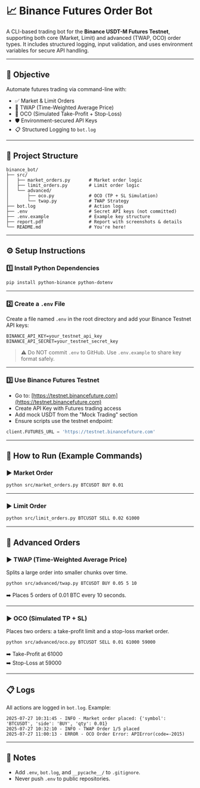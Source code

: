 # 📈 Binance Futures Order Bot

A CLI-based trading bot for the **Binance USDT-M Futures Testnet**, supporting both core (Market, Limit) and advanced (TWAP, OCO) order types. It includes structured logging, input validation, and uses environment variables for secure API handling.

---

## 🎯 Objective

Automate futures trading via command-line with:

- ✅ Market & Limit Orders  
- 🧠 TWAP (Time-Weighted Average Price)  
- 🔄 OCO (Simulated Take-Profit + Stop-Loss)  
- 🛡 Environment-secured API Keys  
- 📋 Structured Logging to `bot.log`

---

## 📁 Project Structure

```
binance_bot/
├── src/
│   ├── market_orders.py       # Market order logic
│   ├── limit_orders.py        # Limit order logic
│   └── advanced/
│       ├── oco.py             # OCO (TP + SL Simulation)
│       └── twap.py            # TWAP Strategy
├── bot.log                    # Action logs
├── .env                       # Secret API keys (not committed)
├── .env.example               # Example key structure
├── report.pdf                 # Report with screenshots & details
└── README.md                  # You're here!
```

---

## ⚙️ Setup Instructions

### 1️⃣ Install Python Dependencies

```bash
pip install python-binance python-dotenv
```

---

### 2️⃣ Create a `.env` File

Create a file named `.env` in the root directory and add your Binance Testnet API keys:

```env
BINANCE_API_KEY=your_testnet_api_key
BINANCE_API_SECRET=your_testnet_secret_key
```

> ⚠️ Do NOT commit `.env` to GitHub. Use `.env.example` to share key format safely.

---

### 3️⃣ Use Binance Futures Testnet

- Go to: [https://testnet.binancefuture.com](https://testnet.binancefuture.com)
- Create API Key with Futures trading access
- Add mock USDT from the "Mock Trading" section
- Ensure scripts use the testnet endpoint:

```python
client.FUTURES_URL = 'https://testnet.binancefuture.com'
```

---

## 🚀 How to Run (Example Commands)

### ▶️ Market Order

```bash
python src/market_orders.py BTCUSDT BUY 0.01
```

---

### ▶️ Limit Order

```bash
python src/limit_orders.py BTCUSDT SELL 0.02 61000
```

---

## 🧠 Advanced Orders

### ▶️ TWAP (Time-Weighted Average Price)

Splits a large order into smaller chunks over time.

```bash
python src/advanced/twap.py BTCUSDT BUY 0.05 5 10
```

➡️ Places 5 orders of 0.01 BTC every 10 seconds.

---

### ▶️ OCO (Simulated TP + SL)

Places two orders: a take-profit limit and a stop-loss market order.

```bash
python src/advanced/oco.py BTCUSDT SELL 0.01 61000 59000
```

➡️ Take-Profit at 61000  
➡️ Stop-Loss at 59000

---

## 📋 Logs

All actions are logged in `bot.log`. Example:

```
2025-07-27 10:31:45 - INFO - Market order placed: {'symbol': 'BTCUSDT', 'side': 'BUY', 'qty': 0.01}
2025-07-27 10:32:10 - INFO - TWAP Order 1/5 placed
2025-07-27 11:00:13 - ERROR - OCO Order Error: APIError(code=-2015)
```

---

## 🔐 Notes

- Add `.env`, `bot.log`, and `__pycache__/` to `.gitignore`.
- Never push `.env` to public repositories.